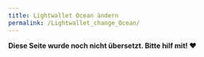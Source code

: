 ```yaml
---
title: Lightwallet Ocean ändern
permalink: /Lightwallet_change_Ocean/
---
```


**Diese Seite wurde noch nicht übersetzt. Bitte hilf mit! ❤**
